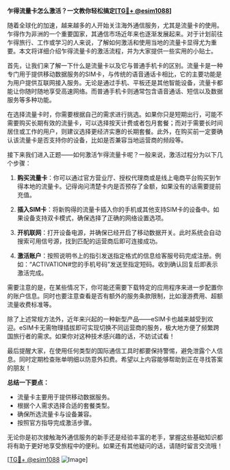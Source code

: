 **乍得流量卡怎么激活？一文教你轻松搞定[[TG💪+ @esim1088](https://t.me/s/esim1088)]**

随着全球化的加速，越来越多的人开始关注海外通信服务，尤其是流量卡的使用。乍得作为非洲的一个重要国家，其通信市场近年来也逐渐发展起来。对于计划前往乍得旅行、工作或学习的人来说，了解如何激活和使用当地的流量卡显得尤为重要。本文将详细介绍乍得流量卡的激活流程，并为大家提供一些实用的小贴士。

首先，让我们来了解一下什么是流量卡以及它与普通手机卡的区别。流量卡是一种专门用于提供移动数据服务的SIM卡，与传统的语音通话卡相比，它的主要功能是为用户提供互联网接入服务。无论是通过手机、平板还是其他智能设备，流量卡都能让你随时随地享受高速网络。而普通手机卡则通常包含语音通话、短信以及数据服务等多种功能。

在选择流量卡时，你需要根据自己的需求进行挑选。如果你只是短期出行，可能不需要购买长期有效的流量卡，可以选择按天计费或者包月套餐；而对于需要长时间居住或工作的用户，则建议选择更经济实惠的长期套餐。此外，在购买前一定要确认该流量卡是否支持你的设备，比如是否兼容当地运营商的频段等。

接下来我们进入正题——如何激活乍得流量卡呢？一般来说，激活过程分为以下几个步骤：

1. **购买流量卡**：你可以通过官方营业厅、授权代理商或是线上电商平台购买到乍得本地的流量卡。记得询问清楚卡内是否预存了金额，如果没有的话需要提前充值。

2. **插入SIM卡**：将新购得的流量卡插入你的手机或其他支持SIM卡的设备中。如果设备支持双卡模式，确保选择了正确的网络设置选项。

3. **开机联网**：打开设备电源，并确保已经开启了移动数据开关。此时系统会自动搜索可用信号源，找到匹配的运营商后即可连接成功。

4. **激活账户**：按照说明书上的指引发送指定格式的信息给客服号码完成注册。例如：“ACTIVATION#您的手机号码”发送至指定短码。收到确认回复后即表示激活完成。

需要注意的是，在某些情况下，你可能还需要下载特定的应用程序来进一步配置你的账户信息。同时也要注意查看是否有额外的服务条款限制，比如漫游费用、超额流量收费标准等。

除了上述常规方法外，近年来兴起的一种新型产品——eSIM卡也越来越受到欢迎。eSIM卡无需物理插拔即可实现切换不同运营商的服务，极大地方便了频繁跨国旅行者的需求。如果你对这种技术感兴趣的话，不妨试试看！

最后提醒大家，在使用任何类型的国际通信工具时都要保持警惕，避免泄露个人信息。同时定期检查账单明细以防意外扣费。希望以上内容能够帮助到正在寻找答案的朋友！

**总结一下要点：**
- 流量卡主要用于提供移动数据服务。
- 根据个人需求选择合适的套餐类型。
- 确保所选流量卡与设备兼容。
- 按照官方指导完成激活步骤。

无论你是初次接触海外通信服务的新手还是经验丰富的老手，掌握这些基础知识都将有助于更好地享受旅程中的便利。如果还有其他疑问的话，请随时留言交流哦！

[[TG💪+ @esim1088](https://t.me/s/esim1088) ![Image](https://i.postimg.cc/4NQfJmqS/Snipaste-2025-05-13-00-14-12.png)]